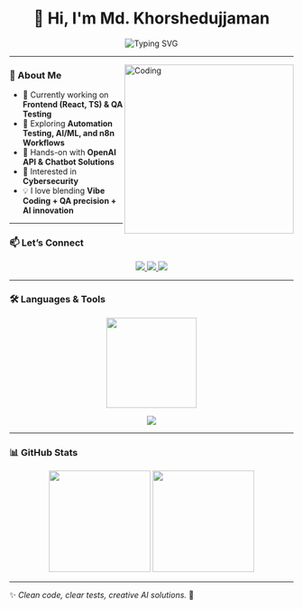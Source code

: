 <h1 align="center">🌸 Hi, I'm Md. Khorshedujjaman</h1>

<p align="center">
  <img src="https://readme-typing-svg.demolab.com?font=Fira+Code&size=20&duration=3000&pause=1000&color=5D9CEC&center=true&vCenter=true&width=600&lines=QA+Engineer+%7C+Frontend+Developer+%7C+AI+Explorer;Learning+n8n%2C+AI%2FML+%26+Automation;Vibe+Coding+%2B+QA+Precision+%2B+AI+Innovation" alt="Typing SVG" />
</p>

---

<img align="right" alt="Coding" width="300" src="https://miro.medium.com/v2/resize:fit:720/format:webp/0*8HVwTXeE0s4ClEVp.jpeg">

### 🌱 About Me  
- 🔭 Currently working on **Frontend (React, TS) & QA Testing**  
- 🌸 Exploring **Automation Testing, AI/ML, and n8n Workflows**  
- 🤖 Hands-on with **OpenAI API & Chatbot Solutions**  
- 🔐 Interested in **Cybersecurity**  
- 💡 I love blending **Vibe Coding + QA precision + AI innovation**  

---

### 📫 Let’s Connect  
<p align="center">
  <a href="mailto:khorshedsagor4@gmail.com">
    <img src="https://img.shields.io/badge/Gmail-EA4335?style=for-the-badge&logo=gmail&logoColor=white" />
  </a>
  <a href="https://github.com/KhorshedSagor" target="_blank">
    <img src="https://img.shields.io/badge/GitHub-333?style=for-the-badge&logo=github&logoColor=white" />
  </a>
  <a href="https://www.linkedin.com/in/md-khorshedujjaman-a10382229" target="_blank">
    <img src="https://img.shields.io/badge/LinkedIn-0A66C2?style=for-the-badge&logo=linkedin&logoColor=white" />
  </a>
</p>

---

### 🛠️ Languages & Tools 

<p align="center">
  <img src="https://github-readme-stats.vercel.app/api/top-langs/?username=KhorshedSagor&layout=compact&theme=default&hide_border=true" height="160"/>
</p>

<p align="center">
  <img src="https://skillicons.dev/icons?i=ts,react,js,html,css,bootstrap,nodejs,python,c,postgres,postman,selenium,cypress&theme=light" />
</p>


---

### 📊 GitHub Stats  
<p align="center">
  <img src="https://github-readme-stats.vercel.app/api?username=KhorshedSagor&show_icons=true&theme=default&hide_border=true" height="180"/>
  <img src="https://github-readme-streak-stats.herokuapp.com/?user=KhorshedSagor&theme=default&hide_border=true" height="180"/>
</p>



---

✨ *Clean code, clear tests, creative AI solutions.* 🌿
